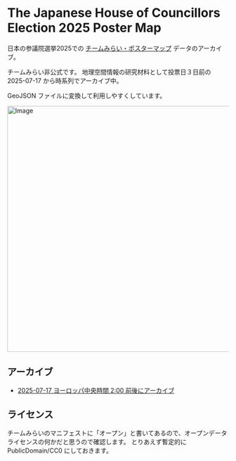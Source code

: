 # The Japanese House of Councillors Election 2025 Poster Map
日本の参議院選挙2025での [チームみらい・ポスターマップ](https://action.team-mir.ai/map/poster) データのアーカイブ。

チームみらい非公式です。
地理空間情報の研究材料として投票日３日前の 2025-07-17 から時系列でアーカイブ中。

GeoJSON ファイルに変換して利用しやすくしています。

<img width="963" height="560" alt="Image" src="https://github.com/user-attachments/assets/bf5f3faf-7e0b-4f72-bfd4-4343324bb139" />



## アーカイブ
 * [2025-07-17 ヨーロッパ中央時間 2:00 前後にアーカイブ](https://github.com/furuhashilab/TheJapaneseHouseOfCouncillorsElection2025/tree/main/data/20250717)


## ライセンス
チームみらいのマニフェストに「オープン」と書いてあるので、オープンデータライセンスの何かだと思うので確認します。
とりあえず暫定的に PublicDomain/CC0 にしておきます。

